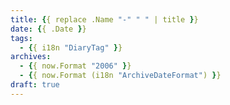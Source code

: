 ```yaml
---
title: {{ replace .Name "-" " " | title }}
date: {{ .Date }}
tags:
  - {{ i18n "DiaryTag" }}
archives:
  - {{ now.Format "2006" }}
  - {{ now.Format (i18n "ArchiveDateFormat") }}
draft: true
---
```


